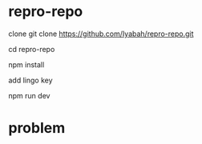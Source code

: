 # repro-repo

clone 
 git clone https://github.com/Iyabah/repro-repo.git

cd repro-repo

npm install

add lingo key

npm run dev 


# problem #
